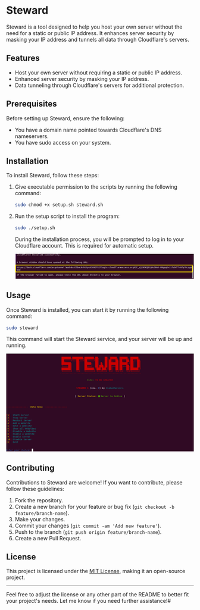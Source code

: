 
# Steward

Steward is a tool designed to help you host your own server without the need for a static or public IP address. It enhances server security by masking your IP address and tunnels all data through Cloudflare's servers.

## Features

- Host your own server without requiring a static or public IP address.
- Enhanced server security by masking your IP address.
- Data tunneling through Cloudflare's servers for additional protection.

## Prerequisites

Before setting up Steward, ensure the following:

- You have a domain name pointed towards Cloudflare's DNS nameservers.
- You have sudo access on your system.

## Installation

To install Steward, follow these steps:

1. Give executable permission to the scripts by running the following command:
    ```bash
    sudo chmod +x setup.sh steward.sh
    ```

2. Run the setup script to install the program:
    ```bash
    sudo ./setup.sh
    ```

    During the installation process, you will be prompted to log in to your Cloudflare account. This is required for automatic setup.

    ![Alt text](/lib/images/image.png)

## Usage

Once Steward is installed, you can start it by running the following command:

```bash
sudo steward
```

This command will start the Steward service, and your server will be up and running.

![Alt text](/lib/images/image2.png)

## Contributing

Contributions to Steward are welcome! If you want to contribute, please follow these guidelines:

1. Fork the repository.
2. Create a new branch for your feature or bug fix (`git checkout -b feature/branch-name`).
3. Make your changes.
4. Commit your changes (`git commit -am 'Add new feature'`).
5. Push to the branch (`git push origin feature/branch-name`).
6. Create a new Pull Request.

## License

This project is licensed under the [MIT License](LICENSE), making it an open-source project.

---

Feel free to adjust the license or any other part of the README to better fit your project's needs. Let me know if you need further assistance!#
